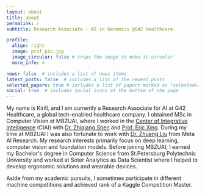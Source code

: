 ```yaml
---
layout: about
title: about
permalink: /
subtitle: Research Associate - AI in Genomics @G42 Healthcare.

profile:
  align: right
  image: prof_pic.jpg
  image_circular: false # crops the image to make it circular
  more_info: >

news: false  # includes a list of news items
latest_posts: false  # includes a list of the newest posts
selected_papers: true # includes a list of papers marked as "selected={true}"
social: true  # includes social icons at the bottom of the page
---
```


My name is Kirill, and I am currently a Research Associate for AI at G42 Healthcare, a global tech-enabled healthcare company. I obtained MSc in Computer Vision at MBZUAI, where I worked in the <a href='https://mbzuai.ac.ae/research/research-center/ciai/'>Center of Integrative Intelligence</a> (CIAI) with <a href='https://zhiqiangshen.com'>Dr. Zhiqiang Shen</a> and <a href='https://mbzuai.ac.ae/study/faculty/professor-eric-xing/'>Prof. Eric Xing</a>. During my time at MBZUAI I was also fortunate to work with <a href='https://liuzhuang13.github.io/'>Dr. Zhuang Liu</a> from Meta AI Research. My research interests primarily focus on deep learning, computer vision and foundation models. Before joining MBZUAI, I earned my Bachelor's degree in Computer Science from St.Petersburg Polytechnic University and worked at Soter Analytics as Data Scientist where I helped to develop ergonomic solutions and wearable devices. 

Aside from my academic pursuits, I sometimes participate in different machine competitions and achieved rank of a Kaggle Competition Master. 

